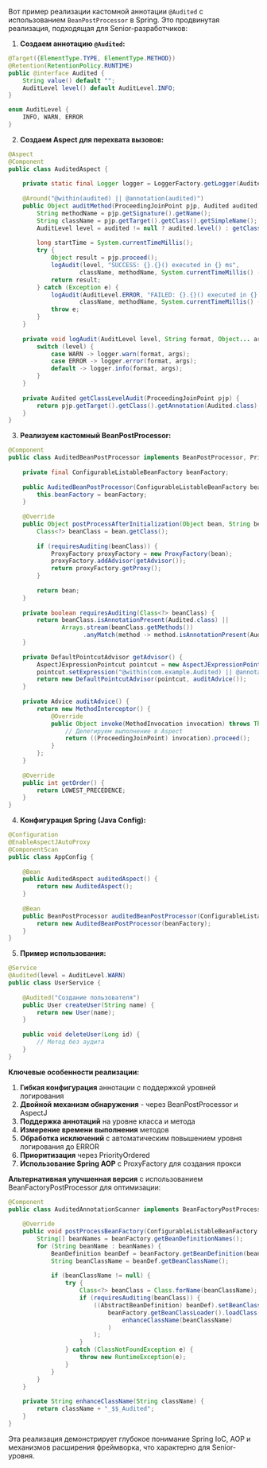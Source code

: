 Вот пример реализации кастомной аннотации `@Audited` с использованием `BeanPostProcessor` в Spring. Это продвинутая реализация, подходящая для Senior-разработчиков:

1. **Создаем аннотацию `@Audited`:**
```java
@Target({ElementType.TYPE, ElementType.METHOD})
@Retention(RetentionPolicy.RUNTIME)
public @interface Audited {
    String value() default "";
    AuditLevel level() default AuditLevel.INFO;
}

enum AuditLevel {
    INFO, WARN, ERROR
}
```

2. **Создаем Aspect для перехвата вызовов:**
```java
@Aspect
@Component
public class AuditedAspect {
    
    private static final Logger logger = LoggerFactory.getLogger(AuditedAspect.class);
    
    @Around("@within(audited) || @annotation(audited)")
    public Object auditMethod(ProceedingJoinPoint pjp, Audited audited) throws Throwable {
        String methodName = pjp.getSignature().getName();
        String className = pjp.getTarget().getClass().getSimpleName();
        AuditLevel level = audited != null ? audited.level() : getClassLevelAudit(pjp).level();
        
        long startTime = System.currentTimeMillis();
        try {
            Object result = pjp.proceed();
            logAudit(level, "SUCCESS: {}.{}() executed in {} ms", 
                    className, methodName, System.currentTimeMillis() - startTime);
            return result;
        } catch (Exception e) {
            logAudit(AuditLevel.ERROR, "FAILED: {}.{}() executed in {} ms with error: {}", 
                    className, methodName, System.currentTimeMillis() - startTime, e.getMessage());
            throw e;
        }
    }
    
    private void logAudit(AuditLevel level, String format, Object... args) {
        switch (level) {
            case WARN -> logger.warn(format, args);
            case ERROR -> logger.error(format, args);
            default -> logger.info(format, args);
        }
    }
    
    private Audited getClassLevelAudit(ProceedingJoinPoint pjp) {
        return pjp.getTarget().getClass().getAnnotation(Audited.class);
    }
}
```

3. **Реализуем кастомный BeanPostProcessor:**
```java
@Component
public class AuditedBeanPostProcessor implements BeanPostProcessor, PriorityOrdered {
    
    private final ConfigurableListableBeanFactory beanFactory;
    
    public AuditedBeanPostProcessor(ConfigurableListableBeanFactory beanFactory) {
        this.beanFactory = beanFactory;
    }
    
    @Override
    public Object postProcessAfterInitialization(Object bean, String beanName) {
        Class<?> beanClass = bean.getClass();
        
        if (requiresAuditing(beanClass)) {
            ProxyFactory proxyFactory = new ProxyFactory(bean);
            proxyFactory.addAdvisor(getAdvisor());
            return proxyFactory.getProxy();
        }
        
        return bean;
    }
    
    private boolean requiresAuditing(Class<?> beanClass) {
        return beanClass.isAnnotationPresent(Audited.class) ||
               Arrays.stream(beanClass.getMethods())
                     .anyMatch(method -> method.isAnnotationPresent(Audited.class));
    }
    
    private DefaultPointcutAdvisor getAdvisor() {
        AspectJExpressionPointcut pointcut = new AspectJExpressionPointcut();
        pointcut.setExpression("@within(com.example.Audited) || @annotation(com.example.Audited)");
        return new DefaultPointcutAdvisor(pointcut, auditAdvice());
    }
    
    private Advice auditAdvice() {
        return new MethodInterceptor() {
            @Override
            public Object invoke(MethodInvocation invocation) throws Throwable {
                // Делегируем выполнение в Aspect
                return ((ProceedingJoinPoint) invocation).proceed();
            }
        };
    }
    
    @Override
    public int getOrder() {
        return LOWEST_PRECEDENCE;
    }
}
```

4. **Конфигурация Spring (Java Config):**
```java
@Configuration
@EnableAspectJAutoProxy
@ComponentScan
public class AppConfig {
    
    @Bean
    public AuditedAspect auditedAspect() {
        return new AuditedAspect();
    }
    
    @Bean
    public BeanPostProcessor auditedBeanPostProcessor(ConfigurableListableBeanFactory beanFactory) {
        return new AuditedBeanPostProcessor(beanFactory);
    }
}
```

5. **Пример использования:**
```java
@Service
@Audited(level = AuditLevel.WARN)
public class UserService {
    
    @Audited("Создание пользователя")
    public User createUser(String name) {
        return new User(name);
    }
    
    public void deleteUser(Long id) {
        // Метод без аудита
    }
}
```

**Ключевые особенности реализации:**

1. **Гибкая конфигурация** аннотации с поддержкой уровней логирования
2. **Двойной механизм обнаружения** - через BeanPostProcessor и AspectJ
3. **Поддержка аннотаций** на уровне класса и метода
4. **Измерение времени выполнения** методов
5. **Обработка исключений** с автоматическим повышением уровня логирования до ERROR
6. **Приоритизация** через PriorityOrdered
7. **Использование Spring AOP** с ProxyFactory для создания прокси

**Альтернативная улучшенная версия** с использованием BeanFactoryPostProcessor для оптимизации:
```java
@Component
public class AuditedAnnotationScanner implements BeanFactoryPostProcessor {
    
    @Override
    public void postProcessBeanFactory(ConfigurableListableBeanFactory beanFactory) throws BeansException {
        String[] beanNames = beanFactory.getBeanDefinitionNames();
        for (String beanName : beanNames) {
            BeanDefinition beanDef = beanFactory.getBeanDefinition(beanName);
            String beanClassName = beanDef.getBeanClassName();
            
            if (beanClassName != null) {
                try {
                    Class<?> beanClass = Class.forName(beanClassName);
                    if (requiresAuditing(beanClass)) {
                        ((AbstractBeanDefinition) beanDef).setBeanClass(
                            beanFactory.getBeanClassLoader().loadClass(
                                enhanceClassName(beanClassName)
                            )
                        );
                    }
                } catch (ClassNotFoundException e) {
                    throw new RuntimeException(e);
                }
            }
        }
    }
    
    private String enhanceClassName(String className) {
        return className + "_$$_Audited";
    }
}
```

Эта реализация демонстрирует глубокое понимание Spring IoC, AOP и механизмов расширения фреймворка, что характерно для Senior-уровня.